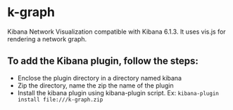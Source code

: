 # k-graph
Kibana Network Visualization compatible with Kibana 6.1.3. It uses vis.js for rendering a network graph.
## To add the Kibana plugin, follow the steps:
* Enclose the plugin directory in a directory named kibana
* Zip the directory, name the zip the name of the plugin
* Install the kibana plugin using kibana-plugin script. Ex:
`kibana-plugin install file:///k-graph.zip`
